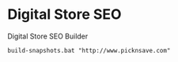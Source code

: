 Digital Store SEO
===============

Digital Store SEO Builder

```
build-snapshots.bat "http://www.picknsave.com"
```
